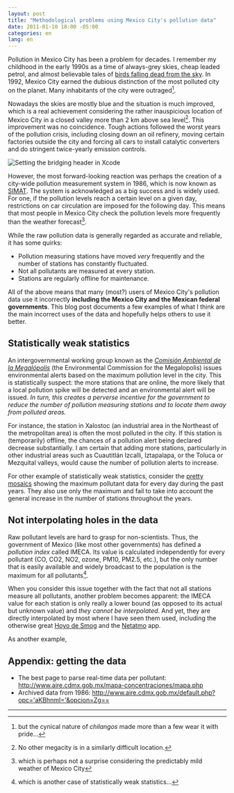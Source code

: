 ```yaml
---
layout: post
title: "Methodological problems using Mexico City's pollution data"
date: 2011-01-10 18:00 -05:00
categories: en
lang: en
---
```


Pollution in Mexico City has been a problem for decades.
I remember my childhood in the early 1990s as a time of always-grey skies, cheap leaded petrol, and almost believable tales of [birds falling dead from the sky](http://articles.chicagotribune.com/1986-02-04/news/8601090418_1_pollution-levels-mexico-city-dead-birds).
In 1992, Mexico City earned the dubious distinction of the most polluted city on the planet.
Many inhabitants of the city were outraged[^1].

Nowadays the skies are mostly blue and the situation is much improved, which is a real achievement considering the rather inauspicious location of Mexico City in a closed valley more than 2 km above sea level[^2].
This improvement was no coincidence.
Tough actions followed the worst years of the pollution crisis, including closing down an oil refinery, moving certain factories outside the city and forcing all cars to install catalytic converters and do stringent twice-yearly emission controls.

<img src="{{ site.baseurl }}/img/blog/simat.png" class="img-responsive center-block" alt="Setting the bridging header in Xcode">

However, the most forward-looking reaction was perhaps the creation of a city-wide pollution measurement system in 1986, which is now known as [SIMAT](http://www.aire.cdmx.gob.mx).
The system is acknowledged as a big success and is widely used.
For one, if the pollution levels reach a certain level on a given day, restrictions on car circulation are imposed for the following day.
This means that most people in Mexico City check the pollution levels more frequently than the weather forecast[^3].

While the raw pollution data is generally regarded as accurate and reliable, it has some quirks:
* Pollution measuring stations have moved *very* frequently and the number of stations has constantly fluctuated.
* Not all pollutants are measured at every station.
* Stations are regularly offline for maintenance.

All of the above means that many (most?) users of Mexico City's pollution data use it incorrectly **including the Mexico City and the Mexican federal governments**.
This blog post documents a few examples of what I think are the main incorrect uses of the data and hopefully helps others to use it better.

## Statistically weak statistics

An intergovernmental working group known as the *[Comisión Ambiental de la Megalópolis](http://www.gob.mx/comisionambiental)* (the Environmental Commission for the Megalopolis) issues environmental alerts based on the maximum pollution level in the city.
This is statistically suspect: the more stations that are online, the more likely that a local pollution spike will be detected and an environmental alert will be issued.
*In turn, this creates a perverse incentive for the government to reduce the number of pollution measuring stations and to locate them away from polluted areas.*

For instance, the station in Xalostoc (an industrial area in the Northeast of the metropolitan area) is often the most polluted in the city.
If this station is (temporarily) offline, the chances of a pollution alert being declared decrease substantially.
I am certain that adding more stations, particularly in other industrial areas such as Cuautitlán Izcalli, Iztapalapa, or the Toluca or Mezquital valleys, would cause the number of pollution alerts to increase.

For other example of statistically weak statistics, consider the [pretty mosaics](http://www.aire.cdmx.gob.mx/default.php?opc='aqBhnmOkYw==') showing the maximum pollutant data for every day during the past years.
They also use only the maximum and fail to take into account the general increase in the number of stations throughout the years.

## Not interpolating holes in the data

Raw pollutant levels are hard to grasp for non-scientists.
Thus, the government of Mexico (like most other governments) has defined a *pollution index* called IMECA.
Its value is calculated independently for every pollutant (CO, CO2, NO2, ozone, PM10, PM2.5, etc.), but the only number that is easily available and widely broadcast to the population is the maximum for all pollutants[^4].

When you consider this issue together with the fact that not all stations measure all pollutants, another problem becomes apparent: the IMECA value for each station is only really a lower bound (as opposed to its actual but unknown value) and *they cannot be interpolated*.
And yet, they are directly interpolated by most where I have seen them used, including the otherwise great [Hoyo de Smog](https://hoyodesmog.diegovalle.net/) and the [Netatmo](https://www.netatmo.com/) app.

As another example, 

## Appendix: getting the data

* The best page to parse real-time data per pollutant: http://www.aire.cdmx.gob.mx/mapa-concentraciones/mapa.php
* Archived data from 1986: http://www.aire.cdmx.gob.mx/default.php?opc='aKBhnmI='&opcion=Zg==

---------

[^1]: but the cynical nature of *chilangos* made more than a few wear it with pride...
[^2]: No other megacity is in a similarly difficult location.
[^3]: which is perhaps not a surprise considering the predictably mild weather of Mexico City
[^4]: which is another case of statistically weak statistics...